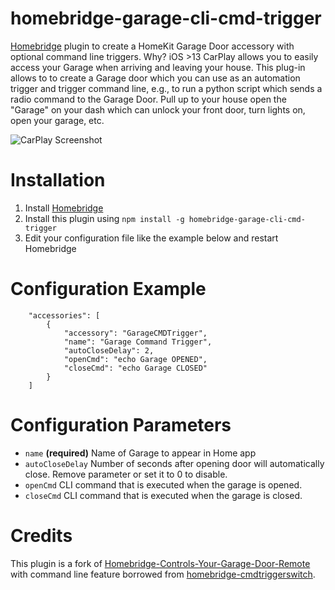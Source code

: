 # homebridge-garage-cli-cmd-trigger
[Homebridge](https://github.com/nfarina/homebridge) plugin to create a HomeKit Garage Door accessory with optional command line triggers. Why? iOS >13 CarPlay allows you to easily access your Garage when arriving and leaving your house. This plug-in allows to to create a Garage door which you can use as an automation trigger and trigger command line, e.g., to run a python script which sends a radio command to the Garage Door. Pull up to your house open the "Garage" on your dash which can unlock your front door, turn lights on, open your garage, etc.

![CarPlay Screenshot](https://github.com/fascpt/homebridge-garage-cli-cmd-trigger/blob/master/carplay.png?raw=true)

# Installation
1. Install [Homebridge](https://github.com/nfarina/homebridge#installation)
2. Install this plugin using `npm install -g homebridge-garage-cli-cmd-trigger`
3. Edit your configuration file like the example below and restart Homebridge

# Configuration Example
```
	"accessories": [
		{
			"accessory": "GarageCMDTrigger",
			"name": "Garage Command Trigger",
			"autoCloseDelay": 2,
			"openCmd": "echo Garage OPENED",
			"closeCmd": "echo Garage CLOSED"
		}
	]
```

# Configuration Parameters

* ```name``` __(required)__ Name of Garage to appear in Home app
* ```autoCloseDelay``` Number of seconds after opening door will automatically close. Remove parameter or set it to 0 to disable.
* ```openCmd``` CLI command that is executed when the garage is opened.
* ```closeCmd``` CLI command that is executed when the garage is closed.

# Credits

This plugin is a fork of [Homebridge-Controls-Your-Garage-Door-Remote](https://github.com/kropatschek/Homebridge-Controls-Your-Garage-Door-Remote) with command line feature borrowed from [homebridge-cmdtriggerswitch](https://github.com/hans-1/homebridge-cmdtriggerswitch).
